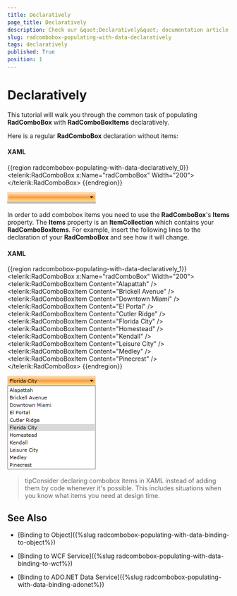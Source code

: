 ```yaml
---
title: Declaratively
page_title: Declaratively
description: Check our &quot;Declaratively&quot; documentation article for the RadComboBox {{ site.framework_name }} control.
slug: radcombobox-populating-with-data-declaratively
tags: declaratively
published: True
position: 1
---
```


# Declaratively

This tutorial will walk you through the common task of populating __RadComboBox__ with __RadComboBoxItems__ declaratively. 

Here is a regular __RadComboBox__ declaration without items:

#### __XAML__

{{region radcombobox-populating-with-data-declaratively_0}}
	<telerik:RadComboBox x:Name="radComboBox" Width="200">
	</telerik:RadComboBox>
{{endregion}}

![WPF RadComboBox without Items](images/RadComboBox_PopulatingWithData_Declaratively_010.png)

In order to add combobox items you need to use the __RadComboBox__'s __Items__ property. The __Items__ property is an __ItemCollection__ which contains your __RadComboBoxItems__. For example, insert the following lines to the declaration of your __RadComboBox__ and see how it will change.

#### __XAML__

{{region radcombobox-populating-with-data-declaratively_1}}
	<telerik:RadComboBox x:Name="radComboBox" Width="200">
	    <telerik:RadComboBoxItem Content="Alapattah" />
	    <telerik:RadComboBoxItem Content="Brickell Avenue" />
	    <telerik:RadComboBoxItem Content="Downtown Miami" />
	    <telerik:RadComboBoxItem Content="El Portal" />
	    <telerik:RadComboBoxItem Content="Cutler Ridge" />
	    <telerik:RadComboBoxItem Content="Florida City" />
	    <telerik:RadComboBoxItem Content="Homestead" />
	    <telerik:RadComboBoxItem Content="Kendall" />
	    <telerik:RadComboBoxItem Content="Leisure City" />
	    <telerik:RadComboBoxItem Content="Medley" />
	    <telerik:RadComboBoxItem Content="Pinecrest" />
	</telerik:RadComboBox>
{{endregion}}

![WPF RadComboBox Bound to XAML-Defined Data](images/RadComboBox_PopulatingWithData_Declaratively_020.png)

>tipConsider declaring combobox items in XAML instead of adding them by code whenever it's possible. This includes situations when you know what items you need at design time.

## See Also

 * [Binding to Object]({%slug radcombobox-populating-with-data-binding-to-object%})

 * [Binding to WCF Service]({%slug radcombobox-populating-with-data-binding-to-wcf%})

 * [Binding to ADO.NET Data Service]({%slug radcombobox-populating-with-data-binding-adonet%})

